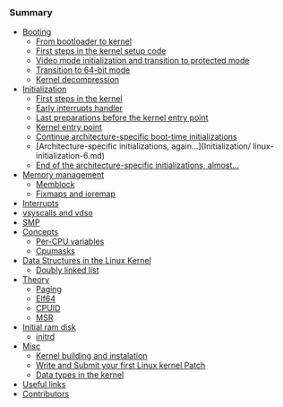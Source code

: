### Summary

* [Booting](Booting/README.md)
    * [From bootloader to kernel](Booting/linux-bootstrap-1.md)
    * [First steps in the kernel setup code](Booting/linux-bootstrap-2.md)
    * [Video mode initialization and transition to protected mode](Booting/linux-bootstrap-3.md)
    * [Transition to 64-bit mode](Booting/linux-bootstrap-4.md)
    * [Kernel decompression](Booting/linux-bootstrap-5.md)
* [Initialization](Initialization/README.md)
    * [First steps in the kernel](Initialization/linux-initialization-1.md)
    * [Early interrupts handler](Initialization/linux-initialization-2.md)
    * [Last preparations before the kernel entry point](Initialization/linux-initialization-3.md)
    * [Kernel entry point](Initialization/linux-initialization-4.md)
    * [Continue architecture-specific boot-time initializations](Initialization/linux-initialization-5.md)
    * [Architecture-specific initializations, again...](Initialization/ linux-initialization-6.md)
    * [End of the architecture-specific initializations, almost...]()
* [Memory management](mm/README.md)
    * [Memblock](mm/linux-mm-1.md)
    * [Fixmaps and ioremap](mm/linux-mm-2.md)
* [Interrupts]()
* [vsyscalls and vdso]()
* [SMP]()
* [Concepts](Concepts/README.md)
    * [Per-CPU variables](Concepts/per-cpu.md)
    * [Cpumasks](Concepts/cpumask.md)
* [Data Structures in the Linux Kernel](DataStructures/README.md)
    * [Doubly linked list](DataStructures/dlist.md)
* [Theory](Theory/README.md)
    * [Paging](Theory/Paging.md)
    * [Elf64](Theory/ELF.md)
    * [CPUID]()
    * [MSR]()
* [Initial ram disk]()
   * [initrd]()
* [Misc](Misc/README.md)
    * [Kernel building and instalation]() 
    * [Write and Submit your first Linux kernel Patch]() 
    * [Data types in the kernel]()
* [Useful links](LINKS.md)
* [Contributors](contributors.md)
